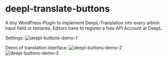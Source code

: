 # deepl-translate-buttons
A tiny WordPress Plugin to implement DeepL-Translation into every admin input field or textarea. Editors have to register a free API Account at DeepL.

Settings:
![deepl-buttons-demo-1](https://user-images.githubusercontent.com/2411246/174667585-6494d6ec-b0a1-4cff-994c-482bdb3e095a.png)

Demo of translation interface:
![deepl-buttons-demo-2](https://user-images.githubusercontent.com/2411246/174667463-ffecf041-33e3-435c-a1b1-1dd6a65ab924.png)
![deepl-buttons-demo-3](https://user-images.githubusercontent.com/2411246/174667467-a2bd1c44-f565-4653-b4c1-5c093ce8cea1.png)

